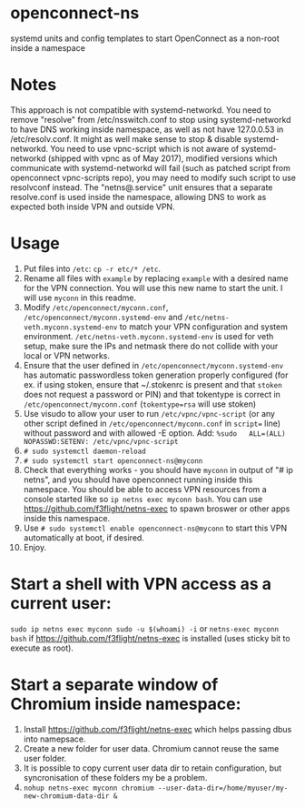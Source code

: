 # openconnect-ns
systemd units and config templates to start OpenConnect as a non-root inside a namespace

# Notes
This approach is not compatible with systemd-networkd. You need to remove "resolve" from /etc/nsswitch.conf to stop using systemd-networkd to have DNS working inside namespace, as well as not have 127.0.0.53 in /etc/resolv.conf. It might as well make sense to stop & disable systemd-networkd. You need to use vpnc-script which is not aware of systemd-networkd (shipped with vpnc as of May 2017), modified versions which communicate with systemd-networkd will fail (such as patched script from openconnect vpnc-scripts repo), you may need to modify such script to use resolvconf instead. The "netns@.service" unit ensures that a separate resolve.conf is used inside the namespace, allowing DNS to work as expected both inside VPN and outside VPN.

# Usage
1. Put files into `/etc`: `cp -r etc/* /etc`.
2. Rename all files with `example` by replacing `example` with a desired name for the VPN connection. You will use this new name to start the unit. I will use `myconn` in this readme.
3. Modify `/etc/openconnect/myconn.conf`, `/etc/openconnect/myconn.systemd-env` and `/etc/netns-veth.myconn.systemd-env` to match your VPN configuration and system environment. `/etc/netns-veth.myconn.systemd-env` is used for veth setup, make sure the IPs and netmask there do not collide with your local or VPN networks.
4. Ensure that the user defined in `/etc/openconnect/myconn.systemd-env` has automatic passwordless token generation properly configured (for ex. if using stoken, ensure that ~/.stokenrc is present and that `stoken` does not request a password or PIN) and that tokentype is correct in `/etc/openconnect/myconn.conf` (`tokentype=rsa` will use stoken)
5. Use visudo to allow your user to run `/etc/vpnc/vpnc-script` (or any other script defined in `/etc/openconnect/myconn.conf` in `script=` line) without password and with allowed -E option. Add: `%sudo   ALL=(ALL) NOPASSWD:SETENV: /etc/vpnc/vpnc-script`
6. `# sudo systemctl daemon-reload`
7. `# sudo systemctl start openconnect-ns@myconn`
8. Check that everything works - you should have `myconn` in output of "# ip netns", and you should have openconnect running inside this namespace. You should be able to access VPN resources from a console started like so `ip netns exec myconn bash`. You can use https://github.com/f3flight/netns-exec to spawn broswer or other apps inside this namespace.
9. Use `# sudo systemctl enable openconnect-ns@myconn` to start this VPN automatically at boot, if desired.
10. Enjoy.

# Start a shell with VPN access as a current user:
`sudo ip netns exec myconn sudo -u $(whoami) -i`
or
`netns-exec myconn bash` if https://github.com/f3flight/netns-exec is installed (uses sticky bit to execute as root).

# Start a separate window of Chromium inside namespace:
1. Install https://github.com/f3flight/netns-exec which helps passing dbus into namepsace.
2. Create a new folder for user data. Chromium cannot reuse the same user folder.
3. It is possible to copy current user data dir to retain configuration, but syncronisation of these folders my be a problem.
4. `nohup netns-exec myconn chromium --user-data-dir=/home/myuser/my-new-chromium-data-dir &`
